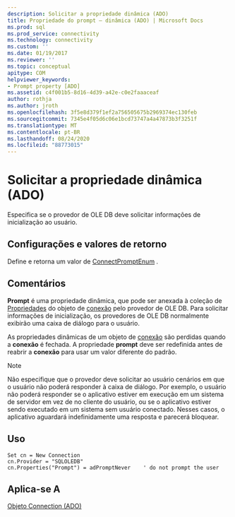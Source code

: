 ```yaml
---
description: Solicitar a propriedade dinâmica (ADO)
title: Propriedade do prompt – dinâmica (ADO) | Microsoft Docs
ms.prod: sql
ms.prod_service: connectivity
ms.technology: connectivity
ms.custom: ''
ms.date: 01/19/2017
ms.reviewer: ''
ms.topic: conceptual
apitype: COM
helpviewer_keywords:
- Prompt property [ADO]
ms.assetid: c4f001b5-8d16-4d39-a42e-c0e2faaaceaf
author: rothja
ms.author: jroth
ms.openlocfilehash: 3f5e8d379f1ef2a756505675b2969374ec130feb
ms.sourcegitcommit: 7345e4f05d6c06e1bcd73747a4a47873b3f3251f
ms.translationtype: MT
ms.contentlocale: pt-BR
ms.lasthandoff: 08/24/2020
ms.locfileid: "88773015"
---
```

# <a name="prompt-property-dynamic-ado"></a>Solicitar a propriedade dinâmica (ADO)
Especifica se o provedor de OLE DB deve solicitar informações de inicialização ao usuário.  
  
## <a name="settings-and-return-values"></a>Configurações e valores de retorno  
 Define e retorna um valor de [ConnectPromptEnum](./connectpromptenum.md) .  
  
## <a name="remarks"></a>Comentários  
 **Prompt** é uma propriedade dinâmica, que pode ser anexada à coleção de [Propriedades](./properties-collection-ado.md) do objeto de [conexão](./connection-object-ado.md) pelo provedor de OLE DB. Para solicitar informações de inicialização, os provedores de OLE DB normalmente exibirão uma caixa de diálogo para o usuário.  
  
 As propriedades dinâmicas de um objeto de [conexão](./connection-object-ado.md) são perdidas quando a **conexão** é fechada. A propriedade **prompt** deve ser redefinida antes de reabrir a **conexão** para usar um valor diferente do padrão.  
  
> [!NOTE]
>  Não especifique que o provedor deve solicitar ao usuário cenários em que o usuário não poderá responder à caixa de diálogo. Por exemplo, o usuário não poderá responder se o aplicativo estiver em execução em um sistema de servidor em vez de no cliente do usuário, ou se o aplicativo estiver sendo executado em um sistema sem usuário conectado. Nesses casos, o aplicativo aguardará indefinidamente uma resposta e parecerá bloquear.  
  
## <a name="usage"></a>Uso  
  
```  
Set cn = New Connection  
cn.Provider = "SQLOLEDB"  
cn.Properties("Prompt") = adPromptNever    ' do not prompt the user  
```  
  
## <a name="applies-to"></a>Aplica-se A  
 [Objeto Connection (ADO)](./connection-object-ado.md)